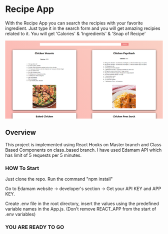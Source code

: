 # Recipe App

With the Recipe App you can search the recipies with your favorite ingredient. 
Just type it in the search form and you will get amazing recipies related to it.
You will get 
    'Calories' & 
    'Ingredients' & 
    'Snap of Recipe'
    
    
![alt text](https://github.com/umerjaved178/React-Recipie-App/blob/master/rawpng.PNG)



## Overview

This project is implemented using React Hooks on Master branch and Class Based Components on class_based branch.
I have used Edamam API which has limit of 5 requests per 5 minutes.

### HOW To Start

Just clone the repo.
Run the command "npm install"

Go to Edamam website -> developer's section -> Get your API KEY and APP KEY. 

Create .env file in the root directory, insert the values using the predefined variable names in the App.js. (Don't remove REACT_APP from the start of .env variables)

### YOU ARE READY TO GO
